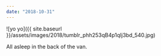 ```yaml
---
date: "2018-10-31"
---
```


![yo yo]({{ site.baseurl }}/assets/images/2018/tumblr_phh253qB4p1qlj3bd_540.jpg)

All asleep in the back of the van.
